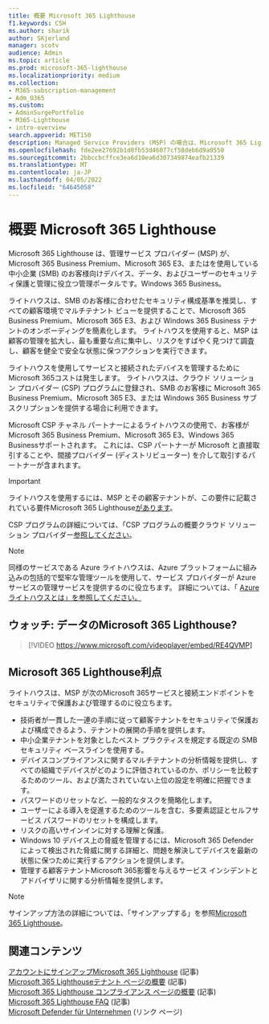 ```yaml
---
title: 概要 Microsoft 365 Lighthouse
f1.keywords: CSH
ms.author: sharik
author: SKjerland
manager: scotv
audience: Admin
ms.topic: article
ms.prod: microsoft-365-lighthouse
ms.localizationpriority: medium
ms.collection:
- M365-subscription-management
- Adm_O365
ms.custom:
- AdminSurgePortfolio
- M365-Lighthouse
- intro-overview
search.appverid: MET150
description: Managed Service Providers (MSP) の場合は、Microsoft 365 Lighthouseテナントを 1 つの場所でセキュリティで保護および管理する方法について説明します。
ms.openlocfilehash: fde2ee27692b1d8fb53d46077cf58deb6d9a0550
ms.sourcegitcommit: 2bbccbcffce3ea6d10ea6d307349874eafb21339
ms.translationtype: MT
ms.contentlocale: ja-JP
ms.lasthandoff: 04/05/2022
ms.locfileid: "64645058"
---
```

# <a name="overview-of-microsoft-365-lighthouse"></a>概要 Microsoft 365 Lighthouse

Microsoft 365 Lighthouse は、管理サービス プロバイダー (MSP) が、Microsoft 365 Business Premium、Microsoft 365 E3、またはを使用している中小企業 (SMB) のお客様向けデバイス、データ、およびユーザーのセキュリティ保護と管理に役立つ管理ポータルです。Windows 365 Business。 

ライトハウスは、SMB のお客様に合わせたセキュリティ構成基準を推奨し、すべての顧客環境でマルチテナント ビューを提供することで、Microsoft 365 Business Premium、Microsoft 365 E3、および Windows 365 Business テナントのオンボーディングを簡素化します。 ライトハウスを使用すると、MSP は顧客の管理を拡大し、最も重要な点に集中し、リスクをすばやく見つけて調査し、顧客を健全で安全な状態に保つアクションを実行できます。

ライトハウスを使用してサービスと接続されたデバイスを管理するためにMicrosoft 365コストは発生します。 ライトハウスは、クラウド ソリューション プロバイダー (CSP) プログラムに登録され、SMB のお客様に Microsoft 365 Business Premium、Microsoft 365 E3、または Windows 365 Business サブスクリプションを提供する場合に利用できます。

Microsoft CSP チャネル パートナーによるライトハウスの使用で、お客様が Microsoft 365 Business Premium、Microsoft 365 E3、Windows 365 Businessサポートされます。 これには、CSP パートナーが Microsoft と直接取引することや、間接プロバイダー (ディストリビューター) を介して取引するパートナーが含まれます。 

> [!IMPORTANT] 
> ライトハウスを使用するには、MSP とその顧客テナントが、この要件に記載されている要件Microsoft 365 Lighthouse[があります](m365-lighthouse-requirements.md)。     

CSP プログラムの詳細については、「CSP プログラムの概要クラウド ソリューション プロバイダー[参照してください](/partner-center/csp-overview)。

> [!NOTE]  
> 同様のサービスである Azure ライトハウスは、Azure プラットフォームに組み込みの包括的で堅牢な管理ツールを使用して、サービス プロバイダーが Azure サービスの管理サービスを提供するのに役立ちます。 詳細については、「 [Azure ライトハウスとは」を参照してください。](/azure/lighthouse/overview)   

## <a name="watch-what-is-microsoft-365-lighthouse"></a>ウォッチ: データのMicrosoft 365 Lighthouse?

> [!VIDEO https://www.microsoft.com/videoplayer/embed/RE4QVMP]

## <a name="microsoft-365-lighthouse-benefits"></a>Microsoft 365 Lighthouse利点

ライトハウスは、MSP が次のMicrosoft 365サービスと接続エンドポイントをセキュリティで保護および管理するのに役立ちます。

- 技術者が一貫した一連の手順に従って顧客テナントをセキュリティで保護および構成できるよう、テナントの展開の手順を提供します。 
- 中小企業テナントを対象としたベスト プラクティスを規定する既定の SMB セキュリティ ベースラインを使用する。 
- デバイスコンプライアンスに関するマルチテナントの分析情報を提供し、すべての組織でデバイスがどのように評価されているのか、ポリシーを比較するためのツール、および満たされていない上位の設定を明確に把握できます。 
- パスワードのリセットなど、一般的なタスクを簡略化します。
- ユーザーによる導入を促進するためのツールを含む、多要素認証とセルフサービス パスワードのリセットを構成します。 
- リスクの高いサインインに対する理解と保護。
- Windows 10 デバイス上の脅威を管理するには、Microsoft 365 Defender によって検出された脅威に関する詳細と、問題を解決してデバイスを最新の状態に保つために実行するアクションを提供します。
- 管理する顧客テナントMicrosoft 365影響を与えるサービス インシデントとアドバイザリに関する分析情報を提供します。

> [!NOTE] 
> サインアップ方法の詳細については、「サインアップする」を参照[Microsoft 365 Lighthouse](m365-lighthouse-sign-up.md)。

## <a name="related-content"></a>関連コンテンツ

[アカウントにサインアップMicrosoft 365 Lighthouse](m365-lighthouse-sign-up.md) (記事)  
[Microsoft 365 Lighthouseテナント ページの概要](m365-lighthouse-tenants-page-overview.md) (記事)   
[Microsoft 365 Lighthouse コンプライアンス ページの概要](m365-lighthouse-device-compliance-page-overview.md) (記事)   
[Microsoft 365 Lighthouse FAQ](m365-lighthouse-faq.yml) (記事)   
[Microsoft Defender für Unternehmen](../security/defender-business/index.yml) (リンク ページ)